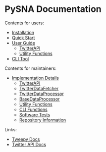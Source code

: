 # PySNA Documentation

Contents for users:

- [Installation](user-guide/installation.md)
- [Quick Start](user-guide/quick-start.md)
- [User Guide](user-guide/overview.md)
    - [TwitterAPI](user-guide/overview/TwitterAPI.md)
    - [Utility Functions](user-guide/overview/Utilities.md)
- [CLI Tool](user-guide/overview/cli.md)

Contents for maintainers:

- [Implementation Details](maintenance/implementation-details.md)
    - [TwitterAPI](maintenance/TwitterAPI.md)
    - [TwitterDataFetcher](maintenance/TwitterDataFetcher.md)
    - [TwitterDataProcessor](maintenance/TwitterDataProcessor.md)
    - [BaseDataProcessor](maintenance/BaseDataProcessor.md)
    - [Utility Functions](maintenance/utils.md)
    - [CLI Functions](maintenance/cli.md)
    - [Software Tests](maintenance/testing.md)
    - [Repository Information](maintenance/repository.md)

Links:

- [Tweepy Docs](https://docs.tweepy.org/en/stable/index.html)
- [Twitter API Docs](https://developer.twitter.com/en/docs/twitter-api)
